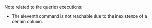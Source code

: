 Note related to the queries executions:
- The eleventh command is not reachable due to the inexistence of a certain column.
